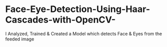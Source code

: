 # Face-Eye-Detection-Using-Haar-Cascades-with-OpenCV-
I Analyzed, Trained &amp; Created a Model which detects Face &amp; Eyes from the feeded image 
